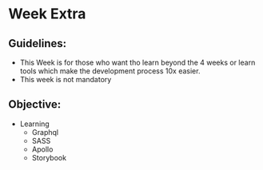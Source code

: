 # Week Extra

## Guidelines:
* This Week is for those who want tho learn beyond the 4 weeks or learn tools which make the development process 10x easier.
* This week is not mandatory

## Objective:
* Learning
    * Graphql
    * SASS
    * Apollo
    * Storybook

